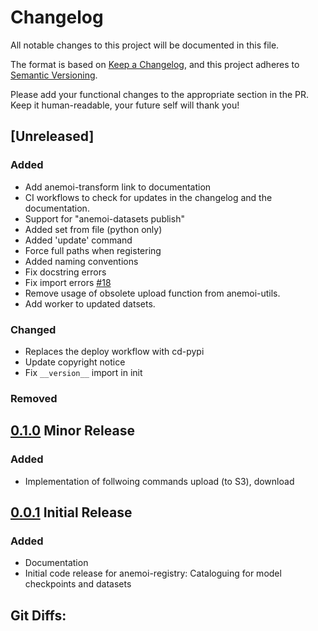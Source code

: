 # Changelog

All notable changes to this project will be documented in this file.

The format is based on [Keep a Changelog](https://keepachangelog.com/en/1.1.0/),
and this project adheres to [Semantic Versioning](https://semver.org/spec/v2.0.0.html).

Please add your functional changes to the appropriate section in the PR.
Keep it human-readable, your future self will thank you!

## [Unreleased]

### Added

- Add anemoi-transform link to documentation
- CI workflows to check for updates in the changelog and the documentation.
- Support for "anemoi-datasets publish"
- Added set from file (python only)
- Added 'update' command
- Force full paths when registering
- Added naming conventions
- Fix docstring errors
- Fix import errors [#18](https://github.com/ecmwf/anemoi-registry/pull/18)
- Remove usage of obsolete upload function from anemoi-utils.
- Add worker to updated datsets.

### Changed
- Replaces the deploy workflow with cd-pypi
- Update copyright notice
- Fix `__version__` import in init

### Removed

## [0.1.0] Minor Release

### Added
- Implementation of follwoing commands upload (to S3), download

## [0.0.1] Initial Release

### Added
- Documentation
- Initial code release for anemoi-registry: Cataloguing for model checkpoints and datasets


## Git Diffs:
[0.1.0]: https://github.com/ecmwf/anemoi-registry/compare/0.0.1...0.1.0
[0.0.1]: https://github.com/ecmwf/anemoi-registry/releases/tag/0.0.1
